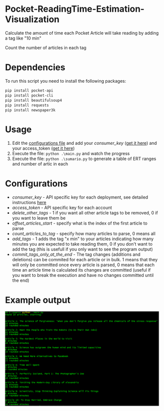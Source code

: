 # Pocket-ReadingTime-Estimation-Visualization
Calculate the amount of time each Pocket Article will take reading by adding a tag like "10 min"

Count the number of articles in each tag

# Dependencies
To run this script you need to install the following packages:
```
pip install pocket-api
pip install pocket-cli
pip install beautifulsoup4
pip install requests
pip install newspaper3k
```
# Usage

 1. Edit the [configurations file](https://github.com/msramalho/Pocket-ReadingTime-Estimation-Visualization/blob/master/configs.json) and add your *consumer_key* ([get it here](https://getpocket.com/developer/apps/new)) and your access_token ([get it here](http://reader.fxneumann.de/plugins/oneclickpocket/auth.php))
 2. Execute the file: `python .\main.py` and watch the progress
 3. Execute the file: `python .\sumario.py` to generate a table of ERT ranges and number of artic in each
# Configurations

- *consumer_key* - API specific key for each deployment, see detailed instructions [here](https://github.com/rakanalh/pocket-cli#configuration)
- *access_token* - API specific key for each account
- *delete_other_tags* - 1 if you want all other article tags to be removed, 0 if you want to leave them be
- *offset_articles_start* - specify what is the index of the first article to parse
- *count_articles_to_tag* - specify how many articles to parse, 0 means all
- *add_tags* - 1 adds the tag "x min" to your articles indicating how many minutes you are expected to take reading them, 0 if you don't want to add the tag (this is usefull if you only want to see the program output)
- *commit_tags_only_at_the_end* - The tag changes (additions and deletions) can be commited for each article or in bulk. 1 means that they will only be committed once every article is parsed, 0 means that each time an article time is calculated its changes are committed (useful if you want to break the execution and have no changes committed until the end)

# Example output
 ![Example output image](https://github.com/msramalho/Pocket-ReadingTime-Estimation-Visualization/blob/master/images/exampleLog.PNG)
